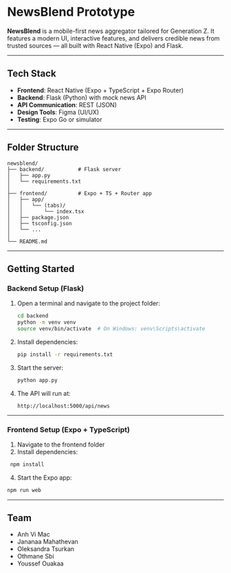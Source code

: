 # NewsBlend Prototype

**NewsBlend** is a mobile-first news aggregator tailored for Generation Z. It features a modern UI, interactive features, and delivers credible news from trusted sources — all built with React Native (Expo) and Flask.

---

## Tech Stack

- **Frontend**: React Native (Expo + TypeScript + Expo Router)
- **Backend**: Flask (Python) with mock news API
- **API Communication**: REST (JSON)
- **Design Tools**: Figma (UI/UX)
- **Testing**: Expo Go or simulator

---

## Folder Structure

```
newsblend/
├── backend/           # Flask server
│   ├── app.py
│   └── requirements.txt
│
├── frontend/          # Expo + TS + Router app
│   ├── app/
│   │   └── (tabs)/
│   │       └── index.tsx
│   ├── package.json
│   ├── tsconfig.json
│   └── ...
│
└── README.md
```

---

## Getting Started

### Backend Setup (Flask)

1. Open a terminal and navigate to the project folder:

   ```bash
   cd backend
   python -m venv venv
   source venv/bin/activate  # On Windows: venv\Scripts\activate
   ```

2. Install dependencies:

   ```bash
   pip install -r requirements.txt
   ```

3. Start the server:

   ```bash
   python app.py
   ```

4. The API will run at:

   ```
   http://localhost:5000/api/news
   ```

---

### Frontend Setup (Expo + TypeScript)

1. Navigate to the frontend folder
2. Install dependencies:

```bash
 npm install
```

4. Start the Expo app:

```bash
npm run web
```

---

## Team

- Anh Vi Mac
- Jananaa Mahathevan
- Oleksandra Tsurkan
- Othmane Sbi
- Youssef Ouakaa
